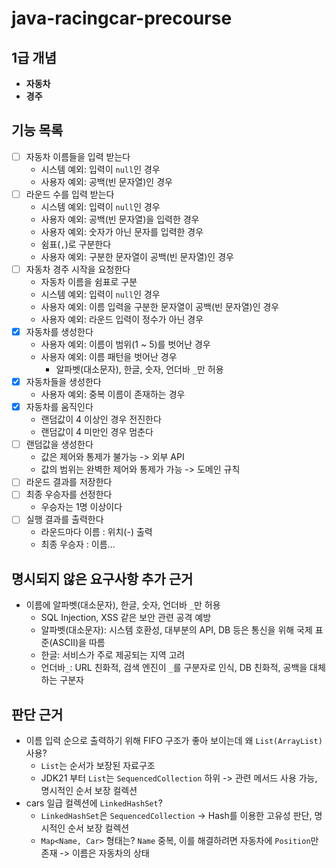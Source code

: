 # java-racingcar-precourse
## 1급 개념
- **자동차**
- **경주**

## 기능 목록
- [ ] 자동차 이름들을 입력 받는다
  - 시스템 예외: 입력이 `null`인 경우
  - 사용자 예외: 공백(빈 문자열)인 경우
- [ ] 라운드 수를 입력 받는다
  - 시스템 예외: 입력이 `null`인 경우
  - 사용자 예외: 공백(빈 문자열)을 입력한 경우
  - 사용자 예외: 숫자가 아닌 문자를 입력한 경우
  - 쉼표(`,`)로 구분한다
  - 사용자 예외: 구분한 문자열이 공백(빈 문자열)인 경우
- [ ] 자동차 경주 시작을 요청한다
  - 자동차 이름을 쉼표로 구분
  - 시스템 예외: 입력이 `null`인 경우
  - 사용자 예외: 이름 입력을 구분한 문자열이 공백(빈 문자열)인 경우
  - 사용자 예외: 라운드 입력이 정수가 아닌 경우
- [x] 자동차를 생성한다
  - 사용자 예외: 이름이 범위(1 ~ 5)를 벗어난 경우
  - 사용자 예외: 이름 패턴을 벗어난 경우
    - 알파벳(대소문자), 한글, 숫자, 언더바 `_`만 허용
- [x] 자동차들을 생성한다
  - 사용자 예외: 중복 이름이 존재하는 경우
- [x] 자동차를 움직인다
  - 랜덤값이 4 이상인 경우 전진한다
  - 랜덤값이 4 미만인 경우 멈춘다
- [ ] 랜덤값을 생성한다
  - 값은 제어와 통제가 불가능 -> 외부 API
  - 값의 범위는 완벽한 제어와 통제가 가능 -> 도메인 규칙
- [ ] 라운드 결과를 저장한다
- [ ] 최종 우승자를 선정한다
  - 우승자는 1명 이상이다
- [ ] 실행 결과를 출력한다
  - 라운드마다 이름 : 위치(-) 출력
  - 최종 우승자 : 이름...

## 명시되지 않은 요구사항 추가 근거
- 이름에 알파벳(대소문자), 한글, 숫자, 언더바 `_`만 허용
  - SQL Injection, XSS 같은 보안 관련 공격 예방
  - 알파벳(대소문자): 시스템 호환성, 대부분의 API, DB 등은 통신을 위해 국제 표준(ASCII)을 따름
  - 한글: 서비스가 주로 제공되는 지역 고려
  - 언더바`_`: URL 친화적, 검색 엔진이 `_`를 구분자로 인식, DB 친화적, 공백을 대체하는 구분자

## 판단 근거
- 이름 입력 순으로 출력하기 위해 FIFO 구조가 좋아 보이는데 왜 `List(ArrayList)` 사용?
  - `List`는 순서가 보장된 자료구조
  - JDK21 부터 `List`는 `SequencedCollection` 하위 -> 관련 메서드 사용 가능, 명시적인 순서 보장 컬렉션
- cars 일급 컬렉션에 `LinkedHashSet`?
  - `LinkedHashSet`은 `SequencedCollection` -> Hash를 이용한 고유성 판단, 명시적인 순서 보장 컬렉션
  - `Map<Name, Car>` 형태는? `Name` 중복, 이를 해결하려면 자동차에 `Position`만 존재 -> 이름은 자동차의 상태 
